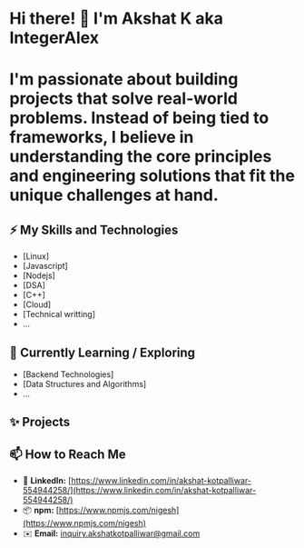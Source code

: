 # Hi there! 👋 I'm Akshat K aka IntegerAlex 
 
# I'm passionate about building projects that solve real-world problems. Instead of being tied to frameworks, I believe in understanding the core principles and engineering solutions that fit the unique challenges at hand.


## ⚡ My Skills and Technologies

* [Linux]
* [Javascript]
* [Nodejs]
* [DSA]
* [C++]
* [Cloud]
* [Technical writting]
* ...

## 🌱 Currently Learning / Exploring

* [Backend Technologies]
* [Data Structures and Algorithms]
* ...

## ✨ Projects 



## 📫 How to Reach Me

* 💼 **LinkedIn:** [https://www.linkedin.com/in/akshat-kotpalliwar-554944258/](https://www.linkedin.com/in/akshat-kotpalliwar-554944258/)
* 📦 **npm:** [https://www.npmjs.com/nigesh](https://www.npmjs.com/nigesh) 
* ✉️ **Email:** inquiry.akshatkotpalliwar@gmail.com

